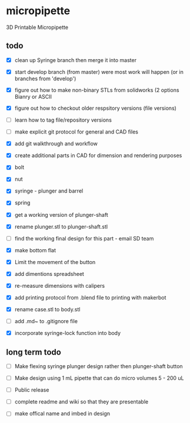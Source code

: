 micropipette
============

3D Printable Micropipette

todo
----

- [x] clean up Syringe branch then merge it into master
- [x] start develop branch (from master) were most work will happen (or in branches from 'develop')
- [x] figure out how to make non-binary STLs from solidworks (2 options Bianry or  ASCII
- [x] figure out how to checkout older respsitory versions (file versions)
- [ ] learn how to tag file/repository versions
- [ ] make explicit git protocol for general and CAD files
 - [x] add git walkthrough and workflow

- [x] create additional parts in CAD for dimension and rendering purposes
 - [x] bolt
 - [x] nut 	 
 - [x] syringe - plunger and barrel
 - [x] spring

- [x] get a working version of plunger-shaft
 - [x] rename plunger.stl to plunger-shaft.stl
 - [ ] find the working final design for this part - email SD team
 - [x] make bottom  flat
- [x] Limit the movement of the button

- [x] add dimentions spreadsheet
 - [x] re-measure dimensions with calipers

- [x] add printing protocol from .blend file to printing with makerbot

- [x] rename case.stl to body.stl

- [ ] add .md~ to .gitignore file

- [x] incorporate syringe-lock function into body

long term todo
--------------

- [ ] Make flexing syringe plunger design rather then plunger-shaft button

- [ ] Make design using 1 mL pipette that can do micro volumes 5 - 200 uL

- [ ] Public release 
 - [ ] complete readme and wiki so that they are presentable
 - [ ] make offical name and imbed in design 
